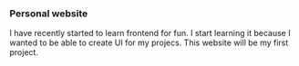 ### Personal website

I have recently started to learn frontend for fun. I start learning it because I wanted to be able to create UI for my projecs. This website will be my first project.
